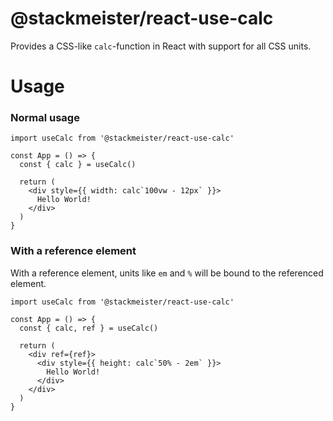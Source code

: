 @stackmeister/react-use-calc
================================

Provides a CSS-like `calc`-function in React with support for all CSS units.

Usage
=====

### Normal usage

```tsx
import useCalc from '@stackmeister/react-use-calc'

const App = () => {
  const { calc } = useCalc()

  return (
    <div style={{ width: calc`100vw - 12px` }}>
      Hello World!
    </div>
  )
}
```

### With a reference element

With a reference element, units like `em` and `%` will be bound to the referenced element.

```tsx
import useCalc from '@stackmeister/react-use-calc'

const App = () => {
  const { calc, ref } = useCalc()

  return (
    <div ref={ref}>
      <div style={{ height: calc`50% - 2em` }}>
        Hello World!
      </div>
    </div>
  )
}
```
